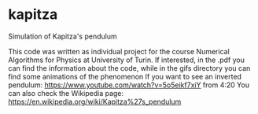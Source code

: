 # kapitza
Simulation of Kapitza's pendulum

This code was written as individual project for the course Numerical Algorithms for Physics at University of Turin.
If interested, in the .pdf you can find the information about the code, while in the gifs directory you can find some 
animations of the phenomenon
If you want to see an inverted pendulum: https://www.youtube.com/watch?v=5o5eikf7xiY from 4:20
You can also check the Wikipedia page: https://en.wikipedia.org/wiki/Kapitza%27s_pendulum
